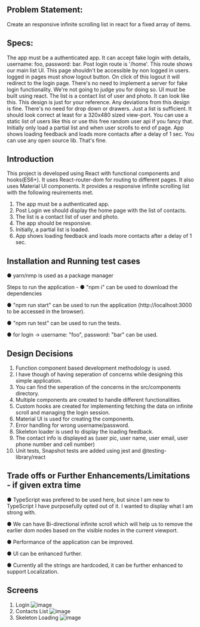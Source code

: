 ## Problem Statement:

Create an responsive infinite scrolling list in react for a fixed array of items.

## Specs:
The app must be a authenticated app. It can accept fake login with details, username: foo, password: bar.
Post login route is '/home'. This route shows our main list UI. This page shouldn't be accessible by non logged in users.
logged in pages must show logout button. On click of this logout it will redirect to the login page.
There's no need to implement a server for fake login functionality. We're not going to judge you for doing so.
UI must be built using react.
The list is a contact list of user and photo. It can look like this. This design is just for your reference. Any deviations from this design is fine. There's no need for drop down or drawers. Just a list is sufficient.
It should look correct at least for a 320x480 sized view-port.
You can use a static list of users like this or use this free random user api if you fancy that.
Initially only load a partial list and when user scrolls to end of page. App shows loading feedback and loads more contacts after a delay of 1 sec.
You can use any open source lib. That's fine.


## Introduction

This project is developed using React with functional components and hooks(ES6+).
It uses React-router-dom for routing to different pages. It also uses Material UI components. It provides a responsive infinite scrolling list with the following reuirements met.
1.	The app must be a authenticated app.
2.	Post Login we should display the home page with the list of contacts.
3.	The list is a contact list of user and photo.
4.	The app should be responsive.
5.	Initially, a partial list is loaded.
6.	 App shows loading feedback and loads more contacts after a delay of 1 sec.

## Installation and Running test cases
● yarn/nmp is used as a package manager 

Steps to run the application -
● "npm i" can be used to download the dependencies

● "npm run start" can be used to run the application (http://localhost:3000 to be accessed in the browser).

● "npm run test" can be used to run the tests.

● for login -> username: "foo", password: "bar" can be used.

## Design Decisions

1. Function component based development methodology is used.
2. I have though of having seperation of concerns while designing this simple application.
3. You can find the seperation of the concerns in the src/components directory.
4. Multiple components are created to handle different functionalities.
5. Custom hooks are created for implementing fetching the data on infinite scroll and managing the login session.
6. Material UI is used for creating the components.
7. Error handling for wrong username/password.
8. Skeleton loader is used to display the loading feedback.
9. The contact info is displayed as (user pic, user name, user email, user phone number and cell number)
10. Unit tests, Snapshot tests are added using jest and @testing-library/react

## Trade offs or Further Enhancements/Limitations - if given extra time

 ● TypeScript was prefered to be used here, but since I am new to TypeScript I have purposefully opted out of it. I wanted to display what I am strong with.
 
 ● We can have Bi-directional infinite scroll which will help us to remove the earlier dom nodes based on the visible nodes in the current viewport.
 
 ● Performance of the application can be improved.
 
 ● UI can be enhanced further.
 
 ● Currently all the strings are hardcoded, it can be further enhanced to support Localization.

## Screens
1. Login
 ![image](https://user-images.githubusercontent.com/19649429/132956655-c0ae2e72-1b84-4ea9-a308-ac9fca1a6550.png)
2. Contacts List
  ![image](https://user-images.githubusercontent.com/19649429/132956701-96fe9df8-ac96-41f6-8fdc-0428e0662cd3.png)
3. Skeleton Loading
   ![image](https://user-images.githubusercontent.com/19649429/132956738-e196657c-cb0f-4243-9fbc-b3eaa9bf22dc.png)


